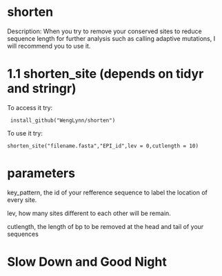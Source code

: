 # shorten

Description: When you try to remove your conserved sites to reduce sequence length for further analysis such as calling adaptive mutations, I will recommend you to use it.

# 1.1 shorten_site (depends on tidyr and stringr)

To access it try:

     install_github("WengLynn/shorten")

To use it try:

    shorten_site("filename.fasta","EPI_id",lev = 0,cutlength = 10)

# parameters
  
  key_pattern, the id of your refference sequence to label the location of every site.

  lev, how many sites different to each other will be remain.

  cutlength, the length of bp to be removed at the head and tail of your sequences

# Slow Down and Good Night
